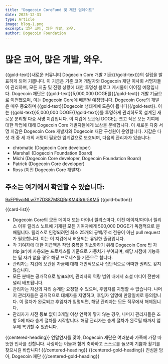 ```yaml
---
title: "Dogecoin CoreFund 및 재단 업데이트"
date: 2025-12-31
type: Article
image: blog-1.png
excerpt: 많은 코어, 많은 개발, 와우.
author: Dogecoin Foundation
---
```


# 많은 코어, 많은 개발, 와우.

{{gold-text}}새로운 커뮤니티 Dogecoin Core 개발 기금{{/gold-text}}의 설립을 발표하게 되어 기쁩니다. 이 기금은 기존 코어 개발자와 Dogecoin 재단 이사회 서명자들이 관리하며, 모든 지출 및 진행 상황에 대한 투명성 블로그 게시물이 이어질 예정입니다. Dogecoin 재단은 {{gold-text}}5,000,000 DOGE를{{/gold-text}} 개발 기금으로 이전했으며, 이는 Dogecoin Core에 배분될 예정입니다. Dogecoin Core의 개발은 매우 중요하며 {{gold-text}}Dogecoin 생태계에 도움이 됩니다{{/gold-text}}.
이는 {{gold-text}}5,000,000 DOGE{{/gold-text}}를 투명하게 관리하도록 설계된 새로운 분리형 다중 서명 지갑입니다. 이 지갑에 보관된 DOGE는 크고 작은 모든 기여에 대한 작업에 대해 Dogecoin Core 개발자들에게 보상을 분배합니다. 이 새로운 다중 서명 지갑은 Dogecoin Core 개발자와 Dogecoin 재단 구성원이 운영합니다. 지갑은 다섯 개 중 세 개의 서명이 필요한 임계값으로 보호되며, 다음의 관리자가 있습니다:

- chromatic (Dogecoin Core developer)
- Marshall (Dogecoin Foundation Board)
- Michi (Dogecoin Core developer, Dogecoin Foundation Board)
- Patrick (Dogecoin Core developer)
- Ross (이전 Dogecoin Core 개발자)

## 주소는 여기에서 확인할 수 있습니다:

[9xEP9voiNLw7Y7DS87M8QRqKM43r6r5KM5](https://foundation.dogecoin.com) {{gold-button}}

{{card-list}}
  - Dogecoin Core의 모든 메이저 또는 마이너 릴리스마다, 이전 메이저/마이너 릴리스 이후 릴리스 노트에 기재된 모든 기여자에게 500,000 DOGE가 독점적으로 분배됩니다. 릴리스로 인정되려면 최소 25개의 공백/주석 전용이 아닌 pull request가 필요합니다. 이는 이 지갑에서 허용되는 유일한 출금입니다.
  - 각 기여자에 대한 지급액은 작업 중복을 최소화하기 위해 Dogecoin Core 팁 자(tip jar)에 사용되는 프로세스를 기준으로 가중치가 부여되며, 해당 시점에 기능하는 팁 자가 없을 경우 해당 프로세스를 기준으로 합니다.
  - 관리자는 지갑에 보관된 자금에 대해 개인적으로나 집단적으로 어떠한 권리도 갖지 않습니다.
  - 모든 분배는 공개적으로 발표되며, 관리자의 역량 범위 내에서 소셜 미디어 전반에 널리 배포됩니다.
  - 관리자는 자신의 자리 승계만 요청할 수 있으며, 후임자를 지명할 수 없습니다. 나머지 관리자들은 공개적으로 대체자를 지명하고, 후임자 임명에 만장일치로 동의합니다. 이 절차가 완료되고 후임자가 임명되면, 해당 관리자는 모든 직무에서 해제됩니다.
  - 관리자가 사전 통보 없이 3개월 이상 연락이 닿지 않는 경우, 나머지 관리자들은 조항 5에 따라 승계 절차를 시작합니다. 해당 관리자는 승계 절차가 완료될 때까지 업무에 복귀할 수 있습니다.



{{centered-heading}}
연말연시를 맞아, Dogecoin 재단은 여러분과 가족께 가장 따뜻한 인사를 전합니다. 사랑하는 이들과 함께 축하하고 스스로를 돌보며 기쁨과 활기를 찾으시길 바랍니다!
{{/centered-heading}}
{{centered-gold-heading}}
진심을 담아, Dogecoin 재단
{{/centered-gold-heading}}


